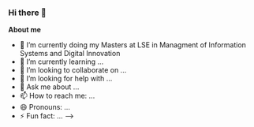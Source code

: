 ### Hi there 👋


**About me**


- 🔭 I’m currently doing my Masters at LSE in Managment of Information Systems and Digital Innovation
- 🌱 I’m currently learning ...
- 👯 I’m looking to collaborate on ...
- 🤔 I’m looking for help with ...
- 💬 Ask me about ...
- 📫 How to reach me: ...
- 😄 Pronouns: ...
- ⚡ Fun fact: ...
-->
